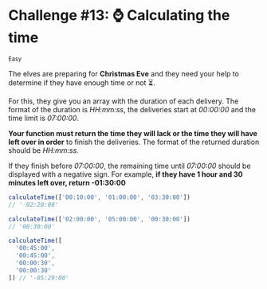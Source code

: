 # Challenge #13: ⌚️ Calculating the time

<small>Easy</small>

The elves are preparing for **Christmas Eve** and they need your help to determine if they have enough time or not ⏳.

For this, they give you an array with the duration of each delivery. The format of the duration is _HH:mm:ss_, the deliveries start at _00:00:00_ and the time limit is _07:00:00_.

**Your function must return the time they will lack or the time they will have left over in order** to finish the deliveries. The format of the returned duration should be _HH:mm:ss_.

If they finish before _07:00:00_, the remaining time until _07:00:00_ should be displayed with a negative sign. For example, **if they have 1 hour and 30 minutes left over, return -01:30:00**

```javascript
calculateTime(['00:10:00', '01:00:00', '03:30:00'])
// '-02:20:00'

calculateTime(['02:00:00', '05:00:00', '00:30:00'])
// '00:30:00'

calculateTime([
  '00:45:00',
  '00:45:00',
  '00:00:30',
  '00:00:30'
]) // '-05:29:00'
```
